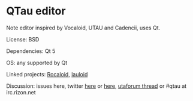 QTau editor
======

Note editor inspired by Vocaloid, UTAU and Cadencii, uses Qt.

License: BSD

Dependencies: Qt 5

OS: any supported by Qt

Linked projects: [Rocaloid](http://github.com/Sleepwalking/Rocaloid "Rocaloid Engine"), [lauloid](http://gitorious.org/lauloid "lauloid")

Discussion: issues here, twitter [here](http://twitter.com/shurabaP "ShurabaP") or [here](http://twitter.com/vocatuber "digited"), [utaforum thread](http://utaforum.net/thread-resampler-development-for-qtau "utaforum.net") or #qtau at irc.rizon.net
